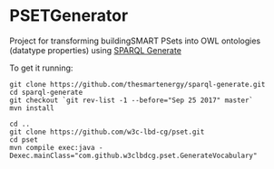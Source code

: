 # PSETGenerator

Project for transforming buildingSMART PSets into OWL ontologies (datatype properties) using [SPARQL Generate](http://ci.mines-stetienne.fr/sparql-generate/)


To get it running:


```
git clone https://github.com/thesmartenergy/sparql-generate.git
cd sparql-generate
git checkout `git rev-list -1 --before="Sep 25 2017" master`
mvn install

cd ..
git clone https://github.com/w3c-lbd-cg/pset.git
cd pset
mvn compile exec:java -Dexec.mainClass="com.github.w3clbdcg.pset.GenerateVocabulary"
```


